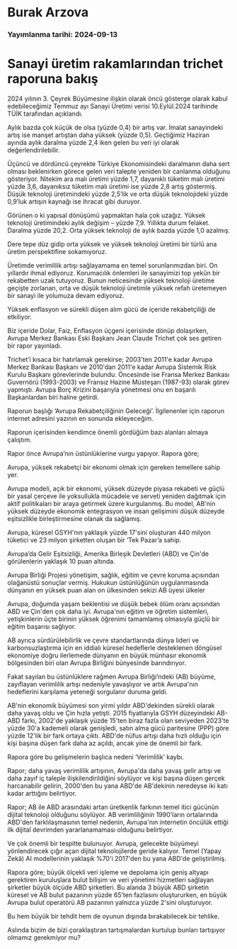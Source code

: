 # Burak Arzova

### Yayımlanma tarihi: 2024-09-13

# Sanayi üretim rakamlarından trichet raporuna bakış

2024 yılının 3. Çeyrek Büyümesine ilişkin olarak öncü gösterge olarak kabul edebileceğimiz Temmuz ayı Sanayi Üretimi verisi 10.Eylül.2024 tarihinde TÜİK tarafından açıklandı.

Aylık bazda çok küçük de olsa (yüzde 0,4) bir artış var. İmalat sanayindeki artış ise manşet artıştan daha yüksek (yüzde 0,5). Geçtiğimiz Haziran ayında aylık daralma yüzde 2,4 iken gelen bu veri iyi olarak değerlendirilebilir.

Üçüncü ve dördüncü çeyrekte Türkiye Ekonomisindeki daralmanın daha sert olması beklenirken görece gelen veri talepte yeniden bir canlanma olduğunu gösteriyor. Nitekim ara malı üretimi yüzde 1,7, dayanıklı tüketim malı üretimi yüzde 3,6, dayanıksız tüketim malı üretimi ise yüzde 2,8 artış göstermiş. Düşük teknoloji üretimindeki yüzde 2,5’lik ve orta düşük teknolojideki yüzde 0,9’luk artışın kaynağı ise ihracat gibi duruyor.

Görünen o ki yapısal dönüşümü yapmaktan hala çok uzağız. Yüksek teknoloji üretimindeki aylık değişim – yüzde 7,9. Yıllıkta durum felaket. Daralma yüzde 20,2. Orta yüksek teknoloji de aylık bazda yüzde 1,0 azalmış.

Dere tepe düz gidip orta yüksek ve yüksek teknoloji üretimi bir türlü ana üretim perspektifine sokamıyoruz.

Üretimde verimlilik artışı sağlayamama en temel sorunlarımızdan biri. On yıllardır ihmal ediyoruz. Korumacılık önlemleri ile sanayimizi top yekûn bir rekabetten uzak tutuyoruz. Bunun neticesinde yüksek teknoloji üretime geçişte zorlanan, orta ve düşük teknoloji üretimle yüksek refah üretemeyen bir sanayi ile yolumuza devam ediyoruz.

Yüksek enflasyon ve sürekli düşen alım gücü de içeride rekabetçiliği de etkiliyor.

Biz içeride Dolar, Faiz, Enflasyon üçgeni içerisinde dönüp dolaşırken, Avrupa Merkez Bankası Eski Başkanı Jean Claude Trichet çok ses getiren bir rapor yayınladı.

Trichet’i kısaca bir hatırlamak gerekirse; 2003'ten 2011'e kadar Avrupa Merkez Bankası Başkanı ve 2010'dan 2011'e kadar Avrupa Sistemik Risk Kurulu Başkanı görevlerinde bulundu. Öncesinde ise Fransa Merkez Bankası Guvernörü (1993-2003) ve Fransız Hazine Müsteşarı (1987-93) olarak görev yapmıştı. Avrupa Borç Krizini başarıyla yönetmesi onu en başarılı Başkanlardan biri haline getirdi.

Raporun başlığı ‘Avrupa Rekabetçiliğinin Geleceği’. İlgilenenler için raporun internet adresini yazının en sonunda ekleyeceğim.

Raporun içerisinden kendimce önemli gördüğüm bazı alanları almaya çalıştım.

Rapor önce Avrupa’nın üstünlüklerine vurgu yapıyor. Rapora göre;

Avrupa, yüksek rekabetçi bir ekonomi olmak için gereken temellere sahip yer.

Avrupa modeli, açık bir ekonomi, yüksek düzeyde piyasa rekabeti ve güçlü bir yasal çerçeve ile yoksullukla mücadele ve serveti yeniden dağıtmak için aktif politikaları bir araya getirmek üzere kurgulanmış. Bu model, AB'nin yüksek düzeyde ekonomik entegrasyon ve insan gelişimini düşük düzeyde eşitsizlikle birleştirmesine olanak da sağlamış.

Avrupa, küresel GSYH'nın yaklaşık yüzde 17'sini oluşturan 440 milyon tüketici ve 23 milyon şirketten oluşan bir ‘Tek Pazar’a sahip.

Avrupa’da Gelir Eşitsizliği, Amerika Birleşik Devletleri (ABD) ve Çin'de görülenlerin yaklaşık 10 puan altında.

Avrupa Birliği Projesi yönetişim, sağlık, eğitim ve çevre koruma açısından olağanüstü sonuçlar vermiş. Hukukun üstünlüğünün uygulanmasında dünyanın en yüksek puan alan on ülkesinden sekizi AB üyesi ülkeler

Avrupa, doğumda yaşam beklentisi ve düşük bebek ölüm oranı açısından ABD ve Çin'den çok daha iyi. Avrupa'nın eğitim ve öğretim sistemleri, yetişkinlerin üçte birinin yüksek öğrenimi tamamlamış olmasıyla güçlü bir eğitim başarısı sağlıyor.

AB ayrıca sürdürülebilirlik ve çevre standartlarında dünya lideri ve karbonsuzlaştırma için en iddialı küresel hedeflerle desteklenen döngüsel ekonomiye doğru ilerlemede dünyanın en büyük münhasır ekonomik bölgesinden biri olan Avrupa Birliğini bünyesinde barındırıyor.

Fakat sayılan bu üstünlüklere rağmen Avrupa Birliği’ndeki (AB) büyüme, zayıflayan verimlilik artışı nedeniyle yavaşlıyor ve artık Avrupa'nın hedeflerini karşılama yeteneği sorgulanır duruma geldi.

AB'nin ekonomik büyümesi son yirmi yıldır ABD'dekinden sürekli olarak daha yavaş oldu ve Çin hızla yetişti. 2015 fiyatlarıyla GSYH düzeyindeki AB-ABD farkı, 2002'de yaklaşık yüzde 15'ten biraz fazla olan seviyeden 2023'te yüzde 30'a kademeli olarak genişledi, satın alma gücü paritesine (PPP) göre yüzde 12'lik bir fark ortaya çıktı. ABD'de nüfus artışı daha hızlı olduğu için kişi başına düşen fark daha az açıldı, ancak yine de önemli bir fark.

Rapora göre bu gelişmelerin başlıca nedeni ‘Verimlilik’ kaybı.

Rapor; daha yavaş verimlilik artışının, Avrupa'da daha yavaş gelir artışı ve daha zayıf iç taleple ilişkilendirildiğini söylüyor ve kişi başına düşen gerçek harcanabilir gelirin, 2000'den bu yana ABD'de AB'dekinin neredeyse iki katı kadar arttığını belirtiyor.

Rapor; AB ile ABD arasındaki artan üretkenlik farkının temel itici gücünün dijital teknoloji olduğunu söylüyor. AB verimliliğinin 1990'ların ortalarında ABD'den farklılaşmasının temel nedenin, Avrupa'nın internetin öncülük ettiği ilk dijital devrimden yararlanamaması olduğunu belirtiyor.

Ve çok önemli bir tespitte bulunuyor. Avrupa, gelecekte büyümeyi yönlendirecek çığır açan dijital teknolojilerde geride kalıyor. Temel (Yapay Zekâ) AI modellerinin yaklaşık %70'i 2017'den bu yana ABD'de geliştirilmiş.

Rapora göre; büyük ölçekli veri işleme ve depolama için geniş altyapı gerektiren kuruluşlara bulut bilişim ve veri yönetimi hizmetleri sağlayan şirketler büyük ölçüde ABD şirketleri. Bu alanda 3 büyük ABD şirketin küresel ve AB bulut pazarının yüzde 65’ten fazlasını oluştururken, en büyük Avrupa bulut operatörü AB pazarının yalnızca yüzde 2'sini oluşturuyor.

Bu hem büyük bir tehdit hem de oyunun dışında bırakabilecek bir tehlike.

Aslında bizim de bizi çoraklaştıran tartışmalardan kurtulup bunları tartışıyor olmamız gerekmiyor mu?

